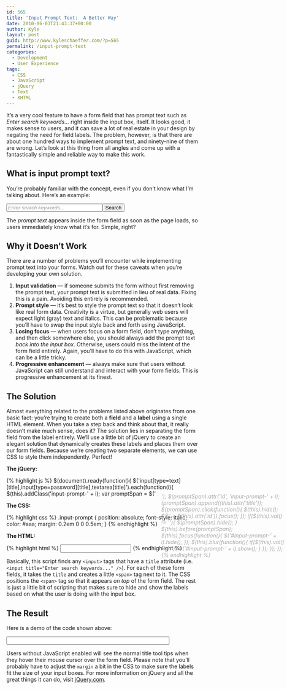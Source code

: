 ```yaml
---
id: 565
title: 'Input Prompt Text:  A Better Way'
date: 2010-06-03T21:43:37+00:00
author: Kyle
layout: post
guid: http://www.kyleschaeffer.com/?p=565
permalink: /input-prompt-text
categories:
  - Development
  - User Experience
tags:
  - CSS
  - JavaScript
  - jQuery
  - Text
  - XHTML
---
```

It’s a very cool feature to have a form field that has prompt text such as _Enter search keywords&hellip;_ right inside the input box, itself. It looks good, it makes sense to users, and it can save a lot of real estate in your design by negating the need for field labels. The problem, however, is that there are about one hundred ways to implement prompt text, and ninety-nine of them are wrong. Let’s look at this thing from all angles and come up with a fantastically simple and reliable way to make this work.

## What is input prompt text?

You’re probably familiar with the concept, even if you don’t know what I’m talking about. Here’s an example:

<input type="text" style="color: #999; font-style: italic; width: 250px;" value="Enter search keywords..." /><input type="button" value="Search" />

The _prompt text_ appears inside the form field as soon as the page loads, so users immediately know what it’s for. Simple, right?

## Why it Doesn’t Work

There are a number of problems you’ll encounter while implementing prompt text into your forms. Watch out for these caveats when you’re developing your own solution.

  1. **Input validation** &mdash; if someone submits the form without first removing the prompt text, your prompt text is submitted in lieu of real data. Fixing this is a pain. Avoiding this entirely is recommended.
  2. **Prompt style** &mdash; it’s best to style the prompt text so that it doesn’t look like real form data. Creativity is a virtue, but generally web users will expect light (gray) text and italics. This can be problematic because you’ll have to swap the input style back and forth using JavaScript.
  3. **Losing focus** &mdash; when users focus on a form field, don’t type anything, and then click somewhere else, you should always add the prompt text _back into the input box_. Otherwise, users could miss the intent of the form field entirely. Again, you’ll have to do this with JavaScript, which can be a little tricky.
  4. **Progressive enhancement** &mdash; always make sure that users without JavaScript can still understand and interact with your form fields. This is progressive enhancement at its finest.

## The Solution

Almost everything related to the problems listed above originates from one basic fact: you’re trying to create both a **field** and a **label** using a single HTML element. When you take a step back and think about that, it really doesn’t make much sense, does it? The solution lies in separating the form field from the label entirely. We’ll use a little bit of jQuery to create an elegant solution that dynamically creates these labels and places them over our form fields. Because we’re creating two separate elements, we can use CSS to style them independently. Perfect!

**The jQuery:**

{% highlight js %}
$(document).ready(function(){
  $('input[type=text][title],input[type=password][title],textarea[title]').each(function(i){
    $(this).addClass('input-prompt-' + i);
    var promptSpan = $('<span class="input-prompt"/>');
    $(promptSpan).attr('id', 'input-prompt-' + i);
    $(promptSpan).append($(this).attr('title'));
    $(promptSpan).click(function(){
      $(this).hide();
      $('.' + $(this).attr('id')).focus();
    });
    if($(this).val() != ''){
      $(promptSpan).hide();
    }
    $(this).before(promptSpan);
    $(this).focus(function(){
      $('#input-prompt-' + i).hide();
    });
    $(this).blur(function(){
      if($(this).val() == ''){
        $('#input-prompt-' + i).show();
      }
    });
  });
});
{% endhighlight %}

**The CSS:**

{% highlight css %}
.input-prompt {
  position: absolute;
  font-style: italic;
  color: #aaa;
  margin: 0.2em 0 0 0.5em;
}
{% endhighlight %}

**The HTML:**

{% highlight html %}
<input type="text" title="Enter search keywords..." />
{% endhighlight %}

Basically, this script finds any `<input>` tags that have a `title` attribute (i.e. `<input title="Enter search keywords..." />`). For each of these form fields, it takes the `title` and creates a little `<span>` tag next to it. The CSS positions the `<span>` tag so that it appears _on top_ of the form field. The rest is just a little bit of scripting that makes sure to hide and show the labels based on what the user is doing with the input box.

## The Result

Here is a demo of the code shown above:

<input id="demo" type="text" title="Enter search keywords..." size="50" />
<style type="text/css">
.input-prompt { position: absolute; font-style: italic; color: #aaa; margin: 0.5em 0 0 1em; }
</style>
<script type='text/javascript' src='//ajax.googleapis.com/ajax/libs/jquery/1.10.2/jquery.min.js?ver=1.10.2'></script>
<script type="text/javascript">
jQuery(document).ready(function(){
  jQuery('input#demo').each(function(i){
    jQuery(this).addClass('input-prompt-' + i);
    var promptSpan = jQuery('<span class="input-prompt"/>');
    jQuery(promptSpan).attr('id', 'input-prompt-' + i);
    jQuery(promptSpan).append(jQuery(this).attr('title'));
    jQuery(promptSpan).click(function(){
      jQuery(this).hide();
      jQuery('.' + jQuery(this).attr('id')).focus();
    });
    if(jQuery(this).val() != ''){
      jQuery(promptSpan).hide();
    }
    jQuery(this).before(promptSpan);
    jQuery(this).focus(function(){
      jQuery('#input-prompt-' + i).hide();
    });
    jQuery(this).blur(function(){
      if(jQuery(this).val() == ''){
        jQuery('#input-prompt-' + i).show();
      }
    });
  });
});
</script>

Users without JavaScript enabled will see the normal title tool tips when they hover their mouse cursor over the form field. Please note that you’ll probably have to adjust the `margin` a bit in the CSS to make sure the labels fit the size of your input boxes. For more information on jQuery and all the great things it can do, visit [jQuery.com](http://jquery.com/).
